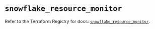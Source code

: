 # `snowflake_resource_monitor`

Refer to the Terraform Registry for docs: [`snowflake_resource_monitor`](https://registry.terraform.io/providers/snowflake-labs/snowflake/0.98.0/docs/resources/resource_monitor).
